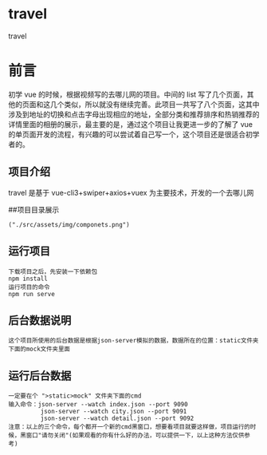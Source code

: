# travel

travel

# 前言

初学 vue 的时候，根据视频写的去哪儿网的项目。中间的 list 写了几个页面，其他的页面和这几个类似，所以就没有继续完善。此项目一共写了八个页面，这其中涉及到地址的切换和点击字母出现相应的地址，全部分类和推荐排序和热销推荐的详情里面的相册的展示，最主要的是，通过这个项目让我更进一步的了解了 vue 的单页面开发的流程，有兴趣的可以尝试着自己写一个，这个项目还是很适合初学者的。

## 项目介绍

travel 是基于 vue-cli3+swiper+axios+vuex 为主要技术，开发的一个去哪儿网

##项目目录展示

```
("./src/assets/img/componets.png")
```

## 运行项目

```
下载项目之后，先安装一下依赖包
npm install
运行项目的命令
npm run serve
```

## 后台数据说明

```
这个项目所使用的后台数据是根据json-server模拟的数据，数据所在的位置：static文件夹下面的mock文件夹里面

```

## 运行后台数据

```
一定要在个 ">static>mock" 文件夹下面的cmd
输入命令：json-server --watch index.json --port 9090
         json-server --watch city.json --port 9091
         json-server --watch detail.json --port 9092
注意：以上的三个命令，每个都开一个新的cmd黑窗口，想要看项目就要这样做，项目运行的时候，黑窗口"请勿关闭"(如果观看的你有什么好的办法，可以提供一下，以上这种方法仅供参考)

```
